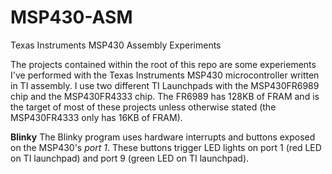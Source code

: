 # MSP430-ASM
Texas Instruments MSP430 Assembly Experiments

The projects contained within the root of this repo are some experiements I've performed with the Texas Instruments MSP430 microcontroller written in TI assembly. I use two different TI Launchpads with the MSP430FR6989 chip and the MSP430FR4333 chip. The FR6989 has 128KB of FRAM and is the target of most of these projects unless otherwise stated (the MSP430FR4333 only has 16KB of FRAM).

**Blinky**
The Blinky program uses hardware interrupts and buttons exposed on the MSP430's _port 1_. These buttons trigger LED lights on port 1 (red LED on TI launchpad) and port 9 (green LED on TI launchpad).
